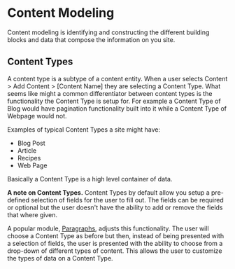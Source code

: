 # Content Modeling

Content modeling is identifying and constructing the different building blocks and data that compose the information on you site.

## Content Types

A content type is a subtype of a content entity. When a user selects Content &gt; Add Content &gt; \[Content Name\] they are selecting a Content Type. What seems like might a common differentiator between content types is the functionality the Content Type is setup for. For example a Content Type of Blog would have pagination functionality built into it while a Content Type of Webpage would not.

Examples of typical Content Types a site might have:

* Blog Post
* Article
* Recipes
* Web Page

Basically a Content Type is a high level container of data.

**A note on Content Types.** Content Types by default allow you setup a pre-defined selection of fields for the user to fill out. The fields can be required or optional but the user doesn't have the ability to add or remove the fields that where given.

A popular module, [Paragraphs](https://www.drupal.org/project/paragraphs), adjusts this functionality. The user will choose a Content Type as before but then, instead of being presented with a selection of fields, the user is presented with the ability to choose from a drop-down of different types of content. This allows the user to customize the types of data on a Content Type.

